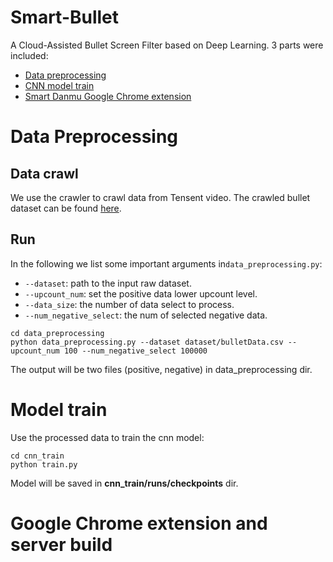 # Smart-Bullet
A Cloud-Assisted Bullet Screen Filter based on Deep Learning. 3 parts were included:
* [Data preprocessing](https://github.com/hniu1/Smart-Bullet/tree/master/data_preprocessing)
* [CNN model train](https://github.com/hniu1/Smart-Bullet/tree/master/cnn_train)
* [Smart Danmu Google Chrome extension](https://github.com/hniu1/Smart-Bullet/tree/master/GExtension_server)

# Data Preprocessing
## Data crawl
We use the crawler to crawl data from Tensent video.
The crawled bullet dataset can be found [here](https://github.com/hniu1/Smart-Bullet/tree/master/data_preprocessing/dataset).
## Run
In the following we list some important arguments in```data_preprocessing.py```:
* ```--dataset```: path to the input raw dataset.
* ```--upcount_num```: set the positive data lower upcount level.
* ```--data_size```: the number of data select to process.
* ```--num_negative_select```: the num of selected negative data.

```
cd data_preprocessing
python data_preprocessing.py --dataset dataset/bulletData.csv --upcount_num 100 --num_negative_select 100000
```
The output will be two files (positive, negative) in data_preprocessing dir.

# Model train
Use the processed data to train the cnn model:
```
cd cnn_train
python train.py
```
Model will be saved in **cnn_train/runs/checkpoints** dir.

# Google Chrome extension and server build

<!-- # Citation

If you use the code in this repo, please cite the following paper:
```
@article{niu2019smartbullets,
  title={SmartBullets: A Cloud-Assisted Bullet Screen Filter based on Deep Learning},
  author={Niu, Haoran and Li, Jiangnan and Zhao, Yu},
  journal={arXiv preprint arXiv:1905.05925},
  year={2019}
}
``` -->
